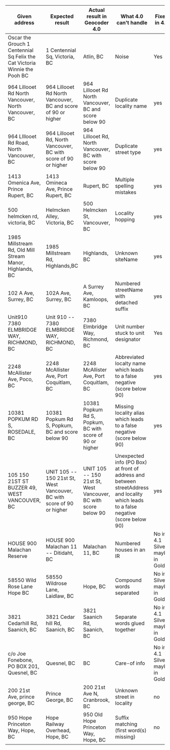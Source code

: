 |Given address|Expected result|Actual result in Geocoder 4.0|What 4.0 can't handle|Fixed in 4.1
|---|---|---|---|---|
Oscar the Grouch 1 Centennial Sq Felix the Cat Victoria Winnie the Pooh BC|1 Centennial Sq, Victoria, BC|Atlin, BC|Noise|Yes
964 Lillooet Rd North Vancouver, North Vancouver, BC|964 Lillooet Rd North Vancouver, BC and score of 90 or higher|964 Lillooet Rd North Vancouver, BC and score below 90|Duplicate locality name|yes
964 LIllooet Rd Road, North Vancouver, BC|964 Lillooet Rd, North Vancouver, BC with score of 90 or higher|964 Lillooet Rd, North Vancouver, BC with score below 90|Duplicate street type|yes
1413 Omenica Ave, Prince Rupert, BC|1413 Omineca Ave, Prince Rupert, BC|Rupert, BC|Multiple spelling mistakes|yes
500 helmcken rd, victoria, BC|Helmcken Alley, Victoria, BC|500 Helmcken St, Vancouver, BC|Locality hopping|yes
1985 Millstream Rd, Old Mill Stream Manor, Highlands, BC|1985 Millstream Rd, Highlands,BC|Highlands, BC|Unknown siteName|yes
102 A Ave, Surrey, BC|102A Ave, Surrey, BC|A Surrey Ave, Kamloops, BC|Numbered streetName with detached suffix|yes
Unit910 7380 ELMBRIDGE WAY, RICHMOND, BC | Unit 910 -- 7380 ELMBRIDGE WAY, RICHMOND, BC|7380 Elmbridge Way, Richmond, BC|Unit number stuck to unit designator|Yes
2248 McAllister Ave, Poco, BC|2248 McAllister Ave, Port Coquitlam, BC|2248 McAllister Ave, Port Coquitlam, BC|Abbreviated localty name which leads to a false negative (score below 90)|yes
10381 POPKUM RD S, ROSEDALE, BC|10381 Popkum Rd S, Popkum, BC and score below 90|10381 Popkum Rd S, Popkum, BC with score of 90 or higher|Missing locality alias which leads to a false negative (score below 90)|yes
105 150 21ST ST BUZZER 49, WEST VANCOUVER, BC|UNIT 105 -- 150 21st St, West Vancouver, BC with score of 90 or higher|UNIT 105 -- 150 21st St, West Vancouver, BC with score below 90|Unexpected info (PO Box) at front of address and between streetAddress and locality which leads to a false negative (score below 90)|yes
HOUSE 900 Malachan Reserve|HOUSE 900 Malachan 11 -- Ditidaht, BC|Malachan 11, BC|Numbered houses in an IR|No in 4.1 Silver, maybe in Gold
58550 Wild Rose Lane Hope BC|58550 Wildrose Lane, Laidlaw, BC|Hope, BC|Compound words separated|No in Silver, maybe in Gold
3821 Cedarhill Rd, Saanich, BC|3821 Cedar hill Rd, Saanich, BC|3821 Saanich Rd, Saanich, BC|Separate words glued together|No in 4.1 Silver, maybe in Gold
c/o Joe Fonebone, PO BOX 201, Quesnel, BC|Quesnel, BC|BC|Care-of info|No in 4.1 Silver, maybe in Gold
200 21st Ave, prince george, BC|Prince George, BC|200 21st Ave N, Cranbrook, BC|Unknown street in locality|no
950 Hope Princeton Way, Hope, BC|Hope Railway Overhead, Hope, BC|950 Old Hope Princeton Way, Hope, BC|Suffix matching (first word(s) missing)|no
